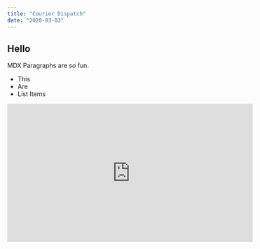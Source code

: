 ```yaml
---
title: "Courier Dispatch"
date: "2020-03-03"
---
```


## Hello

MDX Paragraphs are _so_ fun.

- This 
- Are
- List Items

<iframe width="560" height="315" src="https://www.youtube.com/embed/4n0xNbfJLR8" frameborder="0" allowfullscreen></iframe>

